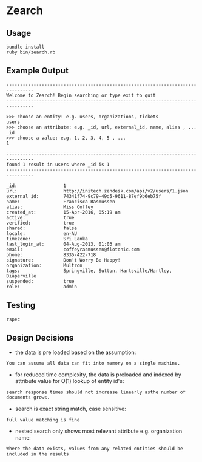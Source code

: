 # Zearch


## Usage

```
bundle install
ruby bin/zearch.rb
```

## Example Output

```
--------------------------------------------------------------------------------
Welcome to Zearch! Begin searching or type exit to quit
--------------------------------------------------------------------------------

>>> choose an entity: e.g. users, organizations, tickets 
users
>>> choose an attribute: e.g. _id, url, external_id, name, alias , ...
_id
>>> choose a value: e.g. 1, 2, 3, 4, 5 , ...
1

--------------------------------------------------------------------------------
found 1 result in users where _id is 1
--------------------------------------------------------------------------------

_id:                 1
url:                 http://initech.zendesk.com/api/v2/users/1.json
external_id:         74341f74-9c79-49d5-9611-87ef9b6eb75f
name:                Francisca Rasmussen
alias:               Miss Coffey
created_at:          15-Apr-2016, 05:19 am
active:              true
verified:            true
shared:              false
locale:              en-AU
timezone:            Sri Lanka
last_login_at:       04-Aug-2013, 01:03 am
email:               coffeyrasmussen@flotonic.com
phone:               8335-422-718
signature:           Don't Worry Be Happy!
organization:        Multron
tags:                Springville, Sutton, Hartsville/Hartley, Diaperville
suspended:           true
role:                admin
```

## Testing

```
rspec
```

## Design Decisions

- the data is pre loaded based on the assumption:
```
You can assume all data can fit into memory on a single machine.
```
- for reduced time complexity, the data is preloaded and indexed by attribute value for O(1) lookup of entity id's:
```
search response times should not increase linearly asthe number of documents grows.
```
- search is exact string match, case sensitive:
```
full value matching is fine
```
- nested search only shows most relevant attribute e.g. organization name:
```
Where the data exists, values from any related entities should be included in the results
```